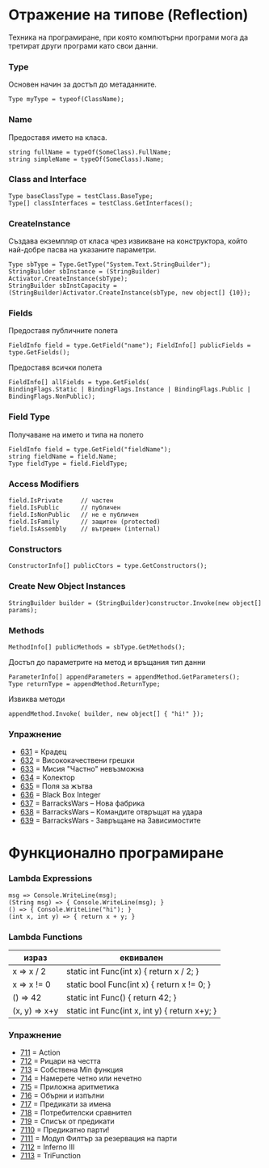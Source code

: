 # Отражение на типове (Reflection)

Техника на програмиране, при която компютърни програми мога да третират други програми като свои данни.

### Type
Основен начин за достъп до метаданните.
```
Type myType = typeof(ClassName);
```
### Name
Предоставя  името на класа.
```
string fullName = typeOf(SomeClass).FullName;
string simpleName = typeOf(SomeClass).Name;
```
### Class and Interface
```
Type baseClassType = testClass.BaseType;
Type[] classInterfaces = testClass.GetInterfaces();
```
### CreateInstance 
Създава екземпляр от класа чрез извикване на конструктора, който най-добре пасва на указаните параметри.
```
Type sbType = Type.GetType("System.Text.StringBuilder");
StringBuilder sbInstance = (StringBuilder) Activator.CreateInstance(sbType);
StringBuilder sbInstCapacity = (StringBuilder)Activator.CreateInstance(sbType, new object[] {10});
```
### Fields
Предоставя публичните полета
```
FieldInfo field = type.GetField("name"); FieldInfo[] publicFields = type.GetFields();
```
Предоставя всички полета
```
FieldInfo[] allFields = type.GetFields(
BindingFlags.Static | BindingFlags.Instance | BindingFlags.Public | BindingFlags.NonPublic); 
```
### Field Type
Получаване на името и типа на полето
```
FieldInfo field = type.GetField("fieldName");
string fieldName = field.Name;
Type fieldType = field.FieldType;
```
### Access Modifiers
```
field.IsPrivate     // частен
field.IsPublic      // публичен
field.IsNonPublic   // не е публичен
field.IsFamily      // защитен (protected)
field.IsAssembly    // вътрешен (internal)
```
### Constructors
```
ConstructorInfo[] publicCtors = type.GetConstructors();
```
### Create New Object Instances
```
StringBuilder builder = (StringBuilder)constructor.Invoke(new object[] params);
```
### Methods
```
MethodInfo[] publicMethods = sbType.GetMethods();
```
Достъп до параметрите на метод и връщания тип данни
```
ParameterInfo[] appendParameters = appendMethod.GetParameters();
Type returnType = appendMethod.ReturnType;
```
Извиква методи
```
appendMethod.Invoke( builder, new object[] { "hi!" });
```

### Упражнение
- [631](631) = Крадец 
- [632](632) = Висококачествени грешки
- [633](633) = Мисия "Частно" невъзможна
- [634](634) = Колектор
- [635](635) = Поля за жътва
- [636](636) = Black Box Integer
- [637](637) = BarracksWars – Нова фабрика
- [638](638) = BarracksWars – Командите отвръщат на удара
- [639](639) = BarracksWars - Завръщане на Зависимостите

# Функционално програмиране
### Lambda Expressions
```
msg => Console.WriteLine(msg);
(String msg) => { Console.WriteLine(msg); }
() => { Console.WriteLine("hi"); }
(int x, int y) => { return x + y; }
```
### Lambda Functions
| израз         | еквивален                                     |
|---------------|-----------------------------------------------|
| x => x / 2    | static int Func(int x) { return x / 2; }      |
| x => x != 0   | static bool Func(int x) { return x != 0; }    |
| () => 42      | static int Func() { return 42; }              |
| (x, y) => x+y | static int Func(int x, int y) { return x+y; } |

### Упражнение
- [711](711) = Action 
- [712](712) = Рицари на честта
- [713](713) = Собствена Min функция 
- [714](714) = Намерете четно или нечетно
- [715](715) = Приложна аритметика
- [716](716) = Обърни и изпълни
- [717](717) = Предикати за имена
- [718](718) = Потребителски сравнител
- [719](719) = Списък от предикати
- [7110](7110) = Предикатно парти!
- [7111](7111) = Модул Филтър за резервация на парти 
- [7112](7112) = Inferno III
- [7113](7113) = TriFunction